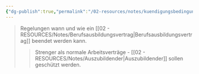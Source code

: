 ```yaml
---
{"dg-publish":true,"permalink":"/02-resources/notes/kuendigungsbedingungen/","tags":["arbeitsrecht/kündigung","ausbildung/beendigung"],"noteIcon":"","updated":"2025-08-28T17:45:57.000+02:00"}
---
```


>Regelungen wann und wie ein [[02 - RESOURCES/Notes/Berufsausbildungsvertrag\|Berufsausbildungsvertrag]] beendet werden kann.
>>Strenger als normale Arbeitsverträge - [[02 - RESOURCES/Notes/Auszubildender\|Auszubildender]] sollen geschützt werden.